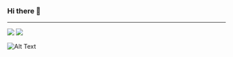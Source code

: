 ### Hi there 👋

<!--
**aaryanporwal/aaryanporwal** is a ✨ _special_ ✨ repository because its `README.md` (this file) appears on your GitHub profile.

Here are some ideas to get you started:

- 🔭 I’m currently working on ...
- 🌱 I’m currently learning ...
- 👯 I’m looking to collaborate on ...
- 🤔 I’m looking for help with ...
- 💬 Ask me about ...
- 📫 How to reach me: ...
- 😄 Pronouns: ...
- ⚡ Fun fact: ...
-->
<hr>
<img src="https://komarev.com/ghpvc/?username=aaryanporwal&color=ff69b4&label=Profile+views+today" />  
<img src="https://github-readme-stats.vercel.app/api?username=aaryanporwal&count_private=true&show_icons=true&title_color=0c45ff&text_color=000&icon_color=0c45ff&include_all_commits=true" />


![Alt Text](https://media.giphy.com/media/vFKqnCdLPNOKc/giphy.gif)

